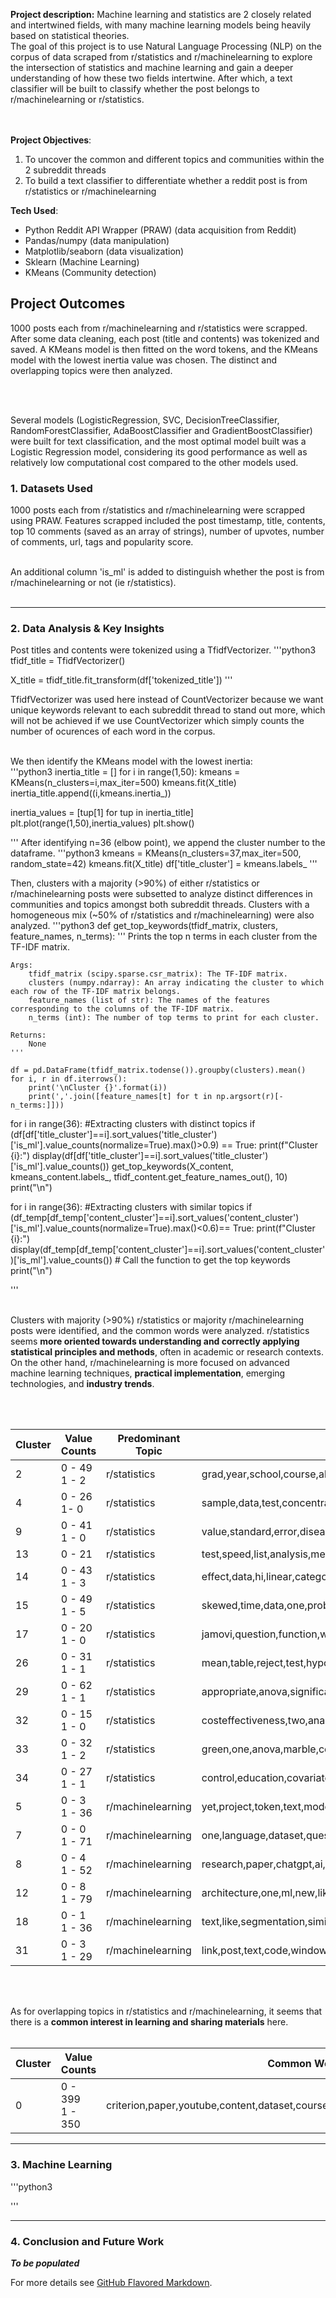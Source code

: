 **Project description:** 
Machine learning and statistics are 2 closely related and intertwined fields, with many machine learning models being heavily based on statistical theories.<br>
The goal of this project is to use Natural Language Processing (NLP) on the corpus of data scraped from r/statistics and r/machinelearning to explore the intersection of statistics and machine learning and gain a deeper understanding of how these two fields intertwine. After which, a text classifier will be built to classify whether the post belongs to r/machinelearning or r/statistics.

<br><br>
**Project Objectives**: 
1. To uncover the common and different topics and communities within the 2 subreddit threads
2. To build a text classifier to differentiate whether a reddit post is from r/statistics or r/machinelearning


**Tech Used**:
- Python Reddit API Wrapper (PRAW) (data acquisition from Reddit)
- Pandas/numpy (data manipulation)
- Matplotlib/seaborn (data visualization)
- Sklearn (Machine Learning)
- KMeans (Community detection)


## Project Outcomes
1000 posts each from r/machinelearning and r/statistics were scrapped. After some data cleaning, each post (title and contents) was tokenized and saved. A KMeans model is then fitted on the word tokens, and the KMeans model with the lowest inertia value was chosen. The distinct and overlapping topics were then analyzed.

<br><br>

Several models (LogisticRegression, SVC, DecisionTreeClassifier, RandomForestClassifier, AdaBoostClassifier and GradientBoostClassifier) were built for text classification, and the most optimal model built was a Logistic Regression model, considering its good performance as well as relatively low computational cost compared to the other models used.


### 1. Datasets Used
1000 posts each from r/statistics and r/machinelearning were scrapped using PRAW. Features scrapped included the post timestamp, title, contents, top 10 comments (saved as an array of strings), number of upvotes, number of comments, url, tags and popularity score. <br><br>

An additional column 'is_ml' is added to distinguish whether the post is from r/machinelearning or not (ie r/statistics).<br><br>

---

### 2. Data Analysis & Key Insights

Post titles and contents were tokenized using a TfidfVectorizer.
'''python3
tfidf_title = TfidfVectorizer()

X_title = tfidf_title.fit_transform(df['tokenized_title'])
'''

TfidfVectorizer was used here instead of CountVectorizer because we want unique keywords relevant to each subreddit thread to stand out more, which will not be achieved if we use CountVectorizer which simply counts the number of ocurences of each word in the corpus.<br><br>

We then identify the KMeans model with the lowest inertia:<br>
'''python3
inertia_title = []
for i in range(1,50):
    kmeans = KMeans(n_clusters=i,max_iter=500)
    kmeans.fit(X_title)
    inertia_title.append((i,kmeans.inertia_))

inertia_values = [tup[1] for tup in inertia_title]
plt.plot(range(1,50),inertia_values)
plt.show()

'''
After identifying n=36 (elbow point), we append the cluster number to the dataframe.
'''python3
kmeans = KMeans(n_clusters=37,max_iter=500, random_state=42)
kmeans.fit(X_title)
df['title_cluster'] = kmeans.labels_
'''

Then, clusters with a majority (>90%) of either r/statistics or r/machinelearning posts were subsetted to analyze distinct differences in communities and topics amongst both subreddit threads. Clusters with a homogeneous mix (~50% of r/statistics and r/machinelearning) were also analyzed.
'''python3
def get_top_keywords(tfidf_matrix, clusters, feature_names, n_terms):
    '''
    Prints the top n terms in each cluster from the TF-IDF matrix.

    Args:
        tfidf_matrix (scipy.sparse.csr_matrix): The TF-IDF matrix.
        clusters (numpy.ndarray): An array indicating the cluster to which each row of the TF-IDF matrix belongs.
        feature_names (list of str): The names of the features corresponding to the columns of the TF-IDF matrix.
        n_terms (int): The number of top terms to print for each cluster.

    Returns:
        None
    '''
    
    df = pd.DataFrame(tfidf_matrix.todense()).groupby(clusters).mean()
    for i, r in df.iterrows():
        print('\nCluster {}'.format(i))
        print(','.join([feature_names[t] for t in np.argsort(r)[-n_terms:]]))

for i in range(36):
  #Extracting clusters with distinct topics
  if (df[df['title_cluster']==i].sort_values('title_cluster')['is_ml'].value_counts(normalize=True).max()>0.9) == True:
      print(f"Cluster {i}:")
      display(df[df['title_cluster']==i].sort_values('title_cluster')['is_ml'].value_counts())
      get_top_keywords(X_content, kmeans_content.labels_, tfidf_content.get_feature_names_out(), 10)
      print("\n")

for i in range(36):
  #Extracting clusters with similar topics
    if (df_temp[df_temp['content_cluster']==i].sort_values('content_cluster')['is_ml'].value_counts(normalize=True).max()<0.6)== True:
        print(f"Cluster {i}:")
        display(df_temp[df_temp['content_cluster']==i].sort_values('content_cluster')['is_ml'].value_counts())
        # Call the function to get the top keywords
        print("\n")

'''
<br><br>

Clusters with majority (>90%) r/statistics or majority r/machinelearning posts were identified, and the common words were analyzed. r/statistics seems **more oriented towards understanding and correctly applying statistical principles and methods**, often in academic or research contexts. On the other hand, r/machinelearning is more focused on advanced machine learning techniques, **practical implementation**, emerging technologies, and **industry trends**.

<br><br>
<table>
<thead>
<tr>
<th>Cluster</th>
<th>Value Counts</th>
<th>Predominant Topic</th>
<th>Common Words</th>
</tr>
</thead>
<tbody>
<tr>
<td>2</td>
<td>0 - 49<br>1 - 2</td>
<td>r/statistics</td>
<td>grad,year,school,course,algebra,class,im,statistic,stats,math</td>
</tr>
<tr>
<td>4</td>
<td>0 - 26<br>1- 0</td>
<td>r/statistics</td>
<td>sample,data,test,concentration,group,control,spss,treatment,different,anova</td>
</tr>
<tr>
<td>9</td>
<td>0 - 41<br>1 - 0</td>
<td>r/statistics</td>
<td>value,standard,error,disease,variance,mean,population,size,deviation,sample</td>
</tr>
<tr>
<td>13</td>
<td>0 - 21</td>
<td>r/statistics</td>
<td>test,speed,list,analysis,mediation,two,relationship,dependent,independent,variable</td>
</tr>
<tr>
<td>14</td>
<td>0 - 43<br>1 - 3</td>
<td>r/statistics</td>
<td>effect,data,hi,linear,categorical,analysis,dataset,regression,model,variable</td>
</tr>
<tr>
<td>15</td>
<td>0 - 49<br>1 - 5</td>
<td>r/statistics</td>
<td>skewed,time,data,one,probability,sample,mean,value,normal,distribution</td>
</tr>
<tr>
<td>17</td>
<td>0 - 20<br>1 - 0</td>
<td>r/statistics</td>
<td>jamovi,question,function,wilcoxon,answer,differenced,welchs,student,interval,confidence</td>
</tr>
<tr>
<td>26</td>
<td>0 - 31<br>1 - 1</td>
<td>r/statistics</td>
<td>mean,table,reject,test,hypothesis,variable,change,null,cell,survival</td>
</tr>
<tr>
<td>29</td>
<td>0 - 62<br>1 - 1</td>
<td>r/statistics</td>
<td>appropriate,anova,significant,im,variable,ttest,data,sample,group,test</td>
</tr>
<tr>
<td>32</td>
<td>0 - 15<br>1 - 0</td>
<td>r/statistics</td>
<td>costeffectiveness,two,analysis,randomized,cea,effect,conduct,itc,trial,treatment</td>
</tr>
<tr>
<td>33</td>
<td>0 - 32<br>1 - 2</td>
<td>r/statistics</td>
<td>green,one,anova,marble,compare,test,box,red,subject,group</td>
</tr>
<tr>
<td>34</td>
<td>0 - 27<br>1 - 1</td>
<td>r/statistics</td>
<td>control,education,covariate,data,comparison,year,variable,effect,salary,age</td>
</tr>
<tr>
<td>5</td>
<td>0 - 3<br>1 - 36</td>
<td>r/machinelearning</td>
<td>yet,project,token,text,model,gpt4,code,api,openai,prompt</td>
</tr>
<tr>
<td>7</td>
<td>0 - 0<br>1 - 71</td>
<td>r/machinelearning</td>
<td>one,language,dataset,question,user,could,task,like,model,llm</td>
</tr>
<tr>
<td>8</td>
<td>0 - 4<br>1 - 52</td>
<td>r/machinelearning</td>
<td>research,paper,chatgpt,ai,state,diffusion,llama,language,generative,model</td>
</tr>
<tr>
<td>12</td>
<td>0 - 8<br>1 - 79</td>
<td>r/machinelearning</td>
<td>architecture,one,ml,new,like,dataset,data,train,training,model</td>
</tr>
<tr>
<td>18</td>
<td>0 - 1<br>1 - 36</td>
<td>r/machinelearning</td>
<td>text,like,segmentation,similarity,network,input,output,task,model,image</td>
</tr>
<tr>
<td>31</td>
<td>0 - 3<br>1 - 29</td>
<td>r/machinelearning</td>
<td>link,post,text,code,window,transformer,model,finetuning,context,token</td>
</tr>
</tbody>
</table>
<br><br>

As for overlapping topics in r/statistics and r/machinelearning, it seems that there is a **common interest in learning and sharing materials** here.<br><br>

<table>
<thead>
<tr>
<th>Cluster</th>
<th>Value Counts</th>
<th>Common Words</th>
</tr>
</thead>
<tbody>
<tr>
<td>0</td>
<td>0 - 399<br>1 - 350</td>
<td>criterion,paper,youtube,content,dataset,course,textbook,learn,book,recommendation</td>
</tr>
</tbody>
</table>



---

### 3. Machine Learning



'''python3







'''


---

### 4. Conclusion and Future Work

**_To be populated_** 

For more details see [GitHub Flavored Markdown](https://guides.github.com/features/mastering-markdown/).
